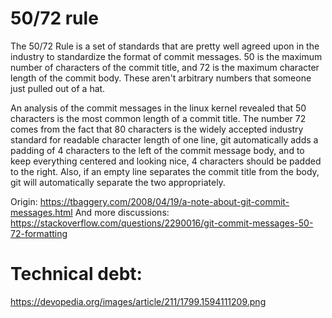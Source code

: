 # 50/72 rule
The 50/72 Rule is a set of standards that are pretty well agreed upon in the industry to standardize the format of commit messages. 50 is the maximum number of characters of the commit title, and 72 is the maximum character length of the commit body. These aren't arbitrary numbers that someone just pulled out of a hat.

An analysis of the commit messages in the linux kernel revealed that 50 characters is the most common length of a commit title. The number 72 comes from the fact that 80 characters is the widely accepted industry standard for readable character length of one line, git automatically adds a padding of 4 characters to the left of the commit message body, and to keep everything centered and looking nice, 4 characters should be padded to the right. Also, if an empty line separates the commit title from the body, git will automatically separate the two appropriately.

Origin: https://tbaggery.com/2008/04/19/a-note-about-git-commit-messages.html
And more discussions: https://stackoverflow.com/questions/2290016/git-commit-messages-50-72-formatting


# Technical debt:
https://devopedia.org/images/article/211/1799.1594111209.png
